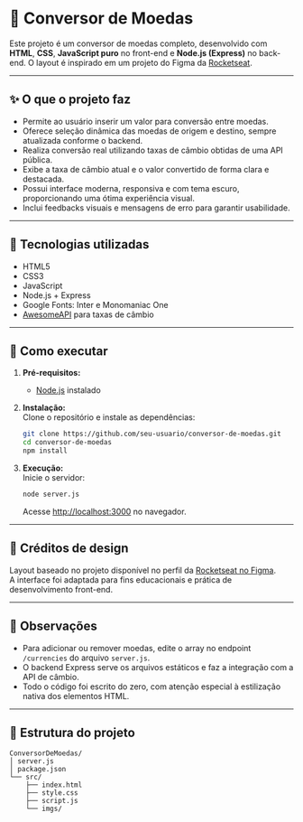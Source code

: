 # 💱 Conversor de Moedas

Este projeto é um conversor de moedas completo, desenvolvido com **HTML**, **CSS**, **JavaScript puro** no front-end e **Node.js (Express)** no back-end. O layout é inspirado em um projeto do Figma da [Rocketseat](https://figma.com/@rocketseat).

---

## ✨ O que o projeto faz

- Permite ao usuário inserir um valor para conversão entre moedas.
- Oferece seleção dinâmica das moedas de origem e destino, sempre atualizada conforme o backend.
- Realiza conversão real utilizando taxas de câmbio obtidas de uma API pública.
- Exibe a taxa de câmbio atual e o valor convertido de forma clara e destacada.
- Possui interface moderna, responsiva e com tema escuro, proporcionando uma ótima experiência visual.
- Inclui feedbacks visuais e mensagens de erro para garantir usabilidade.

---

## 🧪 Tecnologias utilizadas

- HTML5  
- CSS3  
- JavaScript  
- Node.js + Express  
- Google Fonts: Inter e Monomaniac One  
- [AwesomeAPI](https://docs.awesomeapi.com.br/api-de-moedas) para taxas de câmbio

---

## 🚀 Como executar

1. **Pré-requisitos:**  
   - [Node.js](https://nodejs.org/) instalado

2. **Instalação:**  
   Clone o repositório e instale as dependências:
   ```bash
   git clone https://github.com/seu-usuario/conversor-de-moedas.git
   cd conversor-de-moedas
   npm install
   ```

3. **Execução:**  
   Inicie o servidor:
   ```bash
   node server.js
   ```
   Acesse [http://localhost:3000](http://localhost:3000) no navegador.

---

## 🎨 Créditos de design

Layout baseado no projeto disponível no perfil da [Rocketseat no Figma](https://figma.com/@rocketseat).  
A interface foi adaptada para fins educacionais e prática de desenvolvimento front-end.

---

## 📝 Observações

- Para adicionar ou remover moedas, edite o array no endpoint `/currencies` do arquivo `server.js`.
- O backend Express serve os arquivos estáticos e faz a integração com a API de câmbio.
- Todo o código foi escrito do zero, com atenção especial à estilização nativa dos elementos HTML.

---

## 📁 Estrutura do projeto

```
ConversorDeMoedas/
│ server.js
│ package.json
└── src/
    ├── index.html
    ├── style.css
    ├── script.js
    └── imgs/
```
